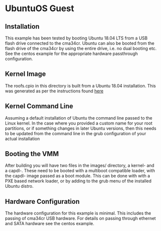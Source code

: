 <!--
  Copyright 2020, Data61, CSIRO (ABN 41 687 119 230)

  SPDX-License-Identifier: CC-BY-SA-4.0
-->

# UbuntuOS Guest

## Installation

This example has been tested by booting Ubuntu 18.04 LTS from a USB flash drive connected to the
cma34cr. Ubuntu can also be booted from the flash drive of the cma34cr by using the entire drive,
i.e. no dual booting etc. See the centos example for the appropriate hardware passthrough configuration.

## Kernel Image

The roofs.cpio in this directory is built from a Ubuntu 18.04 installation. This was generated as per
the instructions found [here](https://docs.sel4.systems/CAmkESVM.html#booting-from-hard-drive)

## Kernel Command Line

Assuming a default installation of Ubuntu the command line passed to the Linux kernel.
In the case where you provided a custom name for your root partitions, or if
something changes in later Ubuntu versions, then this needs to be updated from the
command line in the grub configuration of your actual installation

## Booting the VMM

After building you will have two files in the images/ directory, a kernel- and a capdl-.
These need to be booted with a multiboot compatible loader, with the capdl- image passed
as a boot module. This can be done with with a PXE based network loader, or by adding to
the grub menu of the installed Ubuntu distro.

## Hardware Configuration

The hardware configuration for this example is minimal. This includes the passing of
cma34cr USB hardware. For details on passing through ethernet and SATA hardware see the
centos example.
